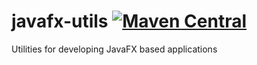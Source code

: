 # javafx-utils [![Maven Central](https://maven-badges.herokuapp.com/maven-central/com.github.hypfvieh/javafx-utils/badge.svg)](https://maven-badges.herokuapp.com/maven-central/com.github.hypfvieh/javafx-utils)
Utilities for developing JavaFX based applications
